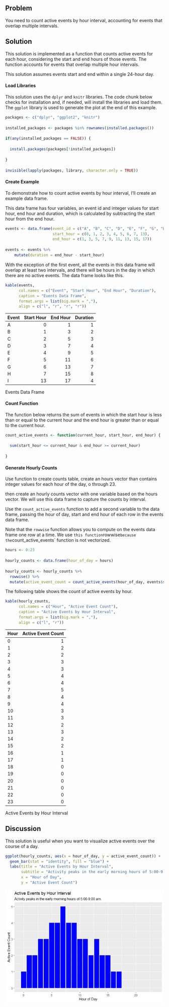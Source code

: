 ## Problem

You need to count active events by hour interval, accounting for events
that overlap multiple intervals.

## Solution

This solution is implemented as a function that counts active events for
each hour, considering the start and end hours of those events. The
function accounts for events that overlap multiple hour intervals.

This solution assumes events start and end within a single 24-hour day.

#### Load Libraries

This solution uses the `dplyr` and `knitr` libraries. The code chunk
below checks for installation and, if needed, will install the libraries
and load them. The `ggplot` library is used to generate the plot at the
end of this example.

``` r
packages <- c("dplyr", "ggplot2", "knitr")

installed_packages <- packages %in% rownames(installed.packages())

if(any(installed_packages == FALSE)) {
  
  install.packages(packages[!installed_packages])
  
}

invisible(lapply(packages, library, character.only = TRUE))
```

#### Create Example

To demonstrate how to count active events by hour interval, I’ll create
an example data frame.

This data frame has four variables, an event id and integer values for
start hour, end hour and duration, which is calculated by subtracting
the start hour from the end hour.

``` r
events <- data.frame(event_id = c("A", "B", "C", "D", "E", "F", "G", "H", "I"),
                     start_hour = c(0, 1, 2, 3, 4, 5, 6, 7, 13),
                     end_hour = c(1, 3, 5, 7, 9, 11, 13, 15, 17))

events <- events %>%
    mutate(duration = end_hour - start_hour)
```

With the exception of the first event, all the events in this data frame
will overlap at least two intervals, and there will be hours in the day
in which there are no active events. The data frame looks like this.

``` r
kable(events,
      col.names = c("Event", "Start Hour", "End Hour", "Duration"),
      caption = "Events Data Frame",
      format.args = list(big.mark = ","),
      align = c("l", "r", "r", "r"))
```

| Event | Start Hour | End Hour | Duration |
|:------|-----------:|---------:|---------:|
| A     |          0 |        1 |        1 |
| B     |          1 |        3 |        2 |
| C     |          2 |        5 |        3 |
| D     |          3 |        7 |        4 |
| E     |          4 |        9 |        5 |
| F     |          5 |       11 |        6 |
| G     |          6 |       13 |        7 |
| H     |          7 |       15 |        8 |
| I     |         13 |       17 |        4 |

Events Data Frame

#### Count Function

The function below returns the sum of events in which the start hour is
less than or equal to the current hour and the end hour is greater than
or equal to the current hour.

``` r
count_active_events <- function(current_hour, start_hour, end_hour) {
  
  sum(start_hour <= current_hour & end_hour >= current_hour)

}
```

#### Generate Hourly Counts

Use function to create counts table, create an hours vector than
contains integer values for each hour of the day, o through 23.

then create an hourly counts vector with one variable based on the hours
vector. We will use this data frame to capture the counts by interval.

Use the `count_active_events` function to add a second variable to the
data frame, passing the hour of day, start and end hour of each row in
the events data frame.

Note that the `rowwise` function allows you to compute on the events
data frame one row at a time. We use
`this function`rowwise`because the`count_active_events\` function is not
vectorized.

``` r
hours <- 0:23

hourly_counts <- data.frame(hour_of_day = hours)

hourly_counts <- hourly_counts %>%
  rowwise() %>%
  mutate(active_event_count = count_active_events(hour_of_day, events$start_hour, events$end_hour))
```

The following table shows the count of active events by hour.

``` r
kable(hourly_counts,
      col.names = c("Hour", "Active Event Count"),
      caption = "Active Events by Hour Interval",
      format.args = list(big.mark = ","),
      align = c("l", "r"))
```

| Hour | Active Event Count |
|:-----|-------------------:|
| 0    |                  1 |
| 1    |                  2 |
| 2    |                  2 |
| 3    |                  3 |
| 4    |                  3 |
| 5    |                  4 |
| 6    |                  4 |
| 7    |                  5 |
| 8    |                  4 |
| 9    |                  4 |
| 10   |                  3 |
| 11   |                  3 |
| 12   |                  2 |
| 13   |                  3 |
| 14   |                  2 |
| 15   |                  2 |
| 16   |                  1 |
| 17   |                  1 |
| 18   |                  0 |
| 19   |                  0 |
| 20   |                  0 |
| 21   |                  0 |
| 22   |                  0 |
| 23   |                  0 |

Active Events by Hour Interval

## Discussion

This solution is useful when you want to visualize active events over
the course of a day.

``` r
ggplot(hourly_counts, aes(x = hour_of_day, y = active_event_count)) +
  geom_bar(stat = "identity", fill = "blue") +
  labs(title = "Active Events by Hour Interval",
       subtitle = "Activity peaks in the early morning hours of 5:00-9:00 am.",
       x = "Hour of Day",
       y = "Active Event Count")
```

![](count_by_hour_interval_files/figure-markdown_github/plot_active_events-1.png)
